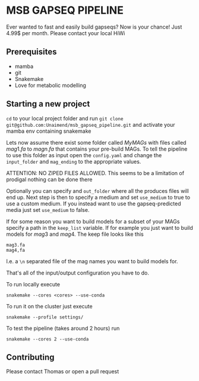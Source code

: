 # MSB GAPSEQ PIPELINE
Ever wanted to fast and easily build gapseqs? Now is your chance! Just 4.99$ per month. Please contact your local HiWi



## Prerequisites 
* mamba
* git
* Snakemake
* Love for metabolic modelling 

## Starting a new project

`cd` to your local project folder and run `git clone git@github.com:Unaimend/msb_gapseq_pipeline.git` and activate your mamba env containing snakemake

Lets now assume there exist some folder called $MyMAGs$ with files called $mag1.fa$ to $magn.fa$ that contains your pre-build MAGs.
To tell the pipeline to use this folder as input open the `config.yaml` and change the `input_folder` and `mag_ending` to the appropriate values. 

ATTENTION: NO ZIPED FILES ALLOWED. This seems to be a limitation of prodigal nothing can be done there

Optionally you can specify and `out_folder` where all the produces files will end up.
Next step is then to specify a medium and set `use_medium` to true to use a custom medium.
If you instead want to use the gapseq-predicted media just set `use_medium` to false.

If for some reason you want to build models for a subset of your MAGs specify a path in the `keep_list` variable. If for example you just want to build models for $mag3$ and $mag4$. The keep file looks like this
```
mag3.fa
mag4,fa
``` 
I.e. a `\n` separated file of the mag names you want to build models for.

That's all of the input/output configuration you have to do.

To run locally execute
```
snakemake --cores <cores> --use-conda
```

To run it on the cluster just execute
```
snakemake --profile settings/
```

To test the pipeline (takes around 2 hours) run
```
snakemake --cores 2 --use-conda
```

## Contributing 

Please contact Thomas or open a pull request 
